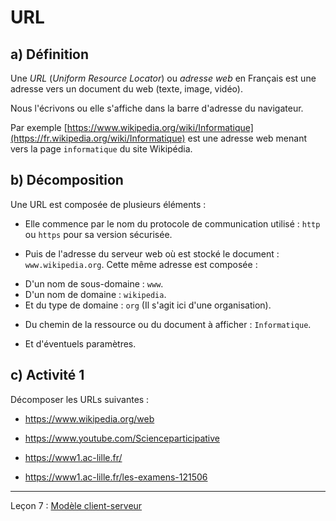 # URL

## a) Définition

Une *URL* (*Uniform Resource Locator*) ou *adresse web* en Français est une adresse vers un document du web (texte, image, vidéo).

Nous l'écrivons ou elle s'affiche dans la barre d'adresse du navigateur.

Par exemple [https://www.wikipedia.org/wiki/Informatique](https://fr.wikipedia.org/wiki/Informatique) est une adresse web menant vers la page `informatique` du site Wikipédia.

## b) Décomposition

Une URL est composée de plusieurs éléments :

- Elle commence par le nom du protocole de communication utilisé : `http` ou `https` pour sa version sécurisée.

- Puis de l'adresse du serveur web où est stocké le document : `www.wikipedia.org`. Cette même adresse est composée :
+ D'un nom de sous-domaine : `www`.
+ D'un nom de domaine : `wikipedia`.
+ Et du type de domaine : `org` (Il s'agit ici d'une organisation).

- Du chemin de la ressource ou du document à afficher : `Informatique`.

- Et d'éventuels paramètres.

## c) Activité 1

Décomposer les URLs suivantes :

- https://www.wikipedia.org/web

- https://www.youtube.com/Scienceparticipative

- https://www1.ac-lille.fr/

- https://www1.ac-lille.fr/les-examens-121506

_____________

Leçon 7 : [Modèle client-serveur](./Modele_client_serveur.md)